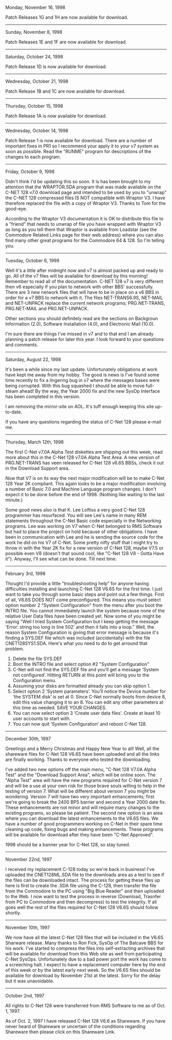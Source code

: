 Monday, November 16, 1998

Patch Releases 1G and 1H are now available for download.

---

Sunday, November 8, 1998

Patch Releases 1E and 1F are now available for download.

---

Saturday, October 24, 1998

Patch Release 1D is now available for download.

---

Wednesday, October 21, 1998

Patch Release 1B and 1C are now available for download.

---

Thursday, October 15, 1998

Patch Release 1A is now available for download.

---

Wednesday, October 14, 1998

Patch Release 1 is now available for download. There are a number of important fixes in PR1 so I recommend your apply it to your v7 system as soon as possible. Read the "RUNME" program for descriptions of the changes to each program.

---

Friday, October 9, 1998

Didn't think I'd be updating this so soon. It is has been brought to my attention that the WRAPTOR.SDA program that was made available on the C-NET 128 v7.0 download page and intended to be used by you to "unwrap" the C-NET 128 compressed files IS NOT compatible with Wraptor V3. I have therefore replaced the file with a copy of Wraptor V3. Thanks to Tom for the good-eye.

According to the Wraptor V3 documentation it is OK to distribute this file to a "friend" that needs to unwrap of file you have wrapped with Wraptor V3 as long as you tell them that Wraptor is available from Loadstar (see the Commodore Related Links page for their web address) where you can also find many other great programs for the Commodore 64 & 128. So I'm telling you.

---

Tuesday, October 6, 1998

Well it's a little after midnight now and v7 is almost packed up and ready to go. All of the v7 files will be available for download by this morning! Remember to read all of the documentation. C-NET 128 v7 is very different then v6 especially if you plan to network with other BBS' successfully. There are 3 new network files that will have to be in place on a v6 BBS in order for a v7 BBS to network with it. The files NET-TRANS6.9S, NET-MAIL and NET-UNPACK replace the current network programs; PRG.NET-TRANS, PRG.NET-MAIL and PRG.NET-UNPACK.

Other sections you should definitely read are the sections on Backgroun Information (2.0), Software Installation (4.0), and Electronic Mail (10.0).

I'm sure there are things I've missed in v7 and to that end I am already planning a patch release for later this year. I look forward to your questions and comments.

---

Saturday, August 22, 1998

It's been a while since my last update. Unfortunately obligations at work have kept me away from my hobby. The good is news is I've found some time recently to fix a lingering bug in v7 where the messages bases were being corrupted. With this bug squashed I should be able to move full-steam ahead! By the way, the Year 2000 fix and the new SysOp Interface has been completed in this version.

I am removing the mirror-site on AOL. It's tuff enough keeping this site up-to-date.

If you have any questions regarding the status of C-Net 128 please e-mail me.

---

Thursday, March 12th, 1998

The first C-Net v7.0A Alpha Test diskettes are shipping out this week, read more about this in the C-Net 128 v7.0A Alpha Test Area. A new version of PRG.NET-TRANS has veen released for C-Net 128 v6.6S BBSs, check it out in the Download Support area.

Now that V7 is on its way the next major modification will be to make C-Net 128 Year 2K compliant. This again looks to be a major modification involving a number of Basic 7.0 and Machine Language program changes. I don't expect it to be done before the end of 1998. (Nothing like waiting to the last minute.)

Some good news also is that K. Lee Loftiss a very good C-Net 128 programmer has resurfaced. You will see Lee's name in many REM statements throughout the C-Net Basic code especially in the Networking programs. Lee was working on V7 when C-Net belonged to RMS Software but had to place the project on hold because of other obligations. I have been in communication with Lee and he is sending the source code for the work he did on his V7 of C-Net. Some pretty nifty stuff that I might try to throw in with the Year 2K fix for a new version of C-Net 128, maybe V7.5 or possible even V8 (doesn't that sound cool, like "C-Net 128 V8 - Gotta Have it"). Anyway, I'll see what can be done. Till next time.

---

February 3rd, 1998

Thought I'd provide a little "troubleshooting help" for anyone having difficulties installing and launching C-Net 128 V6.6S for the first time. I just want to take you through some basic steps and point out a few things. First of all, V6.6S DOES NOT come preconfigured. This means you must select option number 2 "System Configuration" from the menu after you boot the INTRO file. You cannot immediately launch the system because none of the relative User Data files have been created yet. Now some of you might be saying "Well I tried System Configuration but I keep getting the message 'Error: string too long in line 502' and then it falls into a loop." Well, the reason System Configuration is giving that error message is because it's finding a SYS.DEF file which was included (accidentally) with the file CNET128SYS1.SDA. Here's what you need to do to get arround that problem.

1. Delete the file SYS.DEF
2. Boot the INTRO file and select option #2 "System Configuration"
3. C-Net will not find the SYS.DEF file and you’ll get a message ‘System not configured’. Hitting RETURN at this point will bring you to the Configuration menu.
4. Assuming your disks are formatted already you can skip option 1.
5. Select option 2 ‘System parameters’. You’ll notice the Device number for ‘the SYSTEM disk’ is set at 0. Since C-Net normally boots from device 8, edit this value changing it to an 8. You can edit any other parameters at this time as needed. SAVE YOUR CHANGES.
6. You can now select option 3 ‘Create user data files’. Create at least 10 user accounts to start with.
7. You can now quit ‘System Configuration’ and reboot C-Net 128.

---

December 30th, 1997

Greetings and a Merry Christmas and Happy New Year to all! Well, all the shareware files for C-Net 128 V6.6S have been uploaded and all the links are finally working. Thanks to everyone who tested the downloading.

I've added two new options off the main menu, "C-Net 128 V7.0A Alpha Test" and the "Download Support Area", which will be online soon. The "Alpha Test" area will have the new programs required for C-Net version 7 and will be a use at your own risk for those brave souls willing to help in the testing of version 7. What will be different about version 7 you might be wondering. Version 7 will have two very important enhancements; first we're going to break the 2400 BPS barrier and second a Year 2000 date fix. These enhancements are not minor and will require many changes to the existing programs, so please be patient. The second new option is an area where you can download the latest enhancements to the V6.6S files. We have a number of good programmers working on C-Net in their spare time cleaning up code, fixing bugs and making enhancements. These programs will be available for download after they have been "C-Net Approved".

1998 should be a banner year for C-Net 128, so stay tuned.

---

November 22nd, 1997

I received my replacement C-128 today so we're back in business! I've uploaded the CNET128ML.SDA file to the downloads area as a test to see if the files can be downloaded intact. The process for getting these files up here is first to create the .SDA file using the C-128, then transfer the file from the Commodore to the PC using "Big Blue Reader" and then uploaded to the Web. I now want to test the process in reverse (Download, Trasnfer from PC to Commodore and then decompress) to test the integrity. If all goes well the rest of the files required for C-Net 128 V6.6S should follow shortly.

---

November 10th, 1997

We now have all the latest C-Net 128 files that will be included in the V6.6S Sharware release. Many thanks to Ron Fick, SysOp of The Batcave BBS for his work. I've started to compress the files into self-extracting archives that will be available for download from this Web site as well from participating C-Net SysOps. Unfortunately due to a bad power port the work has come to a screeching halt. I expect to have a replacement computer here by the end of this week or by the latest early next week. So the V6.6S files should be available for download by November 21st at the latest. Sorry for the delay but it was unavoidable.

---

October 2nd, 1997

All rights to C-Net 128 were transferred from RMS Software to me as of Oct. 1, 1997.

As of Oct. 2, 1997 I have released C-Net 128 V6.6 as Shareware. If you have never heard of Shareware or uncertain of the conditions regarding Shareware then please click on this Shareware Link.
